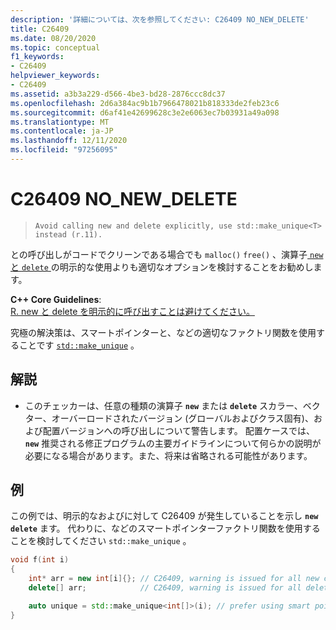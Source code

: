 ```yaml
---
description: '詳細については、次を参照してください: C26409 NO_NEW_DELETE'
title: C26409
ms.date: 08/20/2020
ms.topic: conceptual
f1_keywords:
- C26409
helpviewer_keywords:
- C26409
ms.assetid: a3b3a229-d566-4be3-bd28-2876ccc8dc37
ms.openlocfilehash: 2d6a384ac9b1b7966478021b818333de2feb23c6
ms.sourcegitcommit: d6af41e42699628c3e2e6063ec7b03931a49a098
ms.translationtype: MT
ms.contentlocale: ja-JP
ms.lasthandoff: 12/11/2020
ms.locfileid: "97256095"
---
```

# <a name="c26409-no_new_delete"></a>C26409 NO_NEW_DELETE

> `Avoid calling new and delete explicitly, use std::make_unique<T> instead (r.11).`

との呼び出しがコードでクリーンである場合でも `malloc()` `free()` 、演算子[ `new` と `delete` ](../cpp/new-and-delete-operators.md)の明示的な使用よりも適切なオプションを検討することをお勧めします。

**C++ Core Guidelines**: \
[R. new と delete を明示的に呼び出すことは避けてください。](https://isocpp.github.io/CppCoreGuidelines/CppCoreGuidelines#r11-avoid-calling-new-and-delete-explicitly)

究極の解決策は、スマートポインターと、などの適切なファクトリ関数を使用することです [`std::make_unique`](../standard-library/memory-functions.md#make_unique) 。

## <a name="remarks"></a>解説

- このチェッカーは、任意の種類の演算子 **`new`** または **`delete`** スカラー、ベクター、オーバーロードされたバージョン (グローバルおよびクラス固有)、および配置バージョンへの呼び出しについて警告します。 配置ケースでは、 **`new`** 推奨される修正プログラムの主要ガイドラインについて何らかの説明が必要になる場合があります。また、将来は省略される可能性があります。

## <a name="example"></a>例

この例では、明示的なおよびに対して C26409 が発生していることを示し **`new`** **`delete`** ます。 代わりに、などのスマートポインターファクトリ関数を使用することを検討してください `std::make_unique` 。

```cpp
void f(int i)
{
    int* arr = new int[i]{}; // C26409, warning is issued for all new calls
    delete[] arr;            // C26409, warning is issued for all delete calls

    auto unique = std::make_unique<int[]>(i); // prefer using smart pointers over new and delete
}
```
